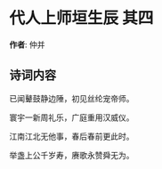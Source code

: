 # 代人上师垣生辰  其四

**作者**: 仲并

## 诗词内容

已闻鼙鼓静边陲，初见丝纶宠帝师。

寰宇一新周礼乐，广庭重用汉威仪。

江南江北无他事，春后春前更此时。

举盏上公千岁寿，赓歌永赞舜无为。

